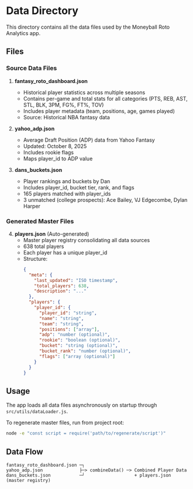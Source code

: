 # Data Directory

This directory contains all the data files used by the Moneyball Roto Analytics app.

## Files

### Source Data Files

1. **fantasy_roto_dashboard.json**
   - Historical player statistics across multiple seasons
   - Contains per-game and total stats for all categories (PTS, REB, AST, STL, BLK, 3PM, FG%, FT%, TOV)
   - Includes player metadata (team, positions, age, games played)
   - Source: Historical NBA fantasy data

2. **yahoo_adp.json**
   - Average Draft Position (ADP) data from Yahoo Fantasy
   - Updated: October 8, 2025
   - Includes rookie flags
   - Maps player_id to ADP value

3. **dans_buckets.json**
   - Player rankings and buckets by Dan
   - Includes player_id, bucket tier, rank, and flags
   - 165 players matched with player_ids
   - 3 unmatched (college prospects): Ace Bailey, VJ Edgecombe, Dylan Harper

### Generated Master Files

4. **players.json** (Auto-generated)
   - Master player registry consolidating all data sources
   - 638 total players
   - Each player has a unique player_id
   - Structure:
     ```json
     {
       "meta": {
         "last_updated": "ISO timestamp",
         "total_players": 638,
         "description": "..."
       },
       "players": {
         "player_id": {
           "player_id": "string",
           "name": "string",
           "team": "string",
           "positions": ["array"],
           "adp": "number (optional)",
           "rookie": "boolean (optional)",
           "bucket": "string (optional)",
           "bucket_rank": "number (optional)",
           "flags": ["array (optional)"]
         }
       }
     }
     ```

## Usage

The app loads all data files asynchronously on startup through `src/utils/dataLoader.js`.

To regenerate master files, run from project root:
```bash
node -e "const script = require('path/to/regenerate/script')"
```

## Data Flow

```
fantasy_roto_dashboard.json ─┐
yahoo_adp.json              ├─> combineData() ─> Combined Player Data
dans_buckets.json           ─┘                   + players.json (master registry)
```

